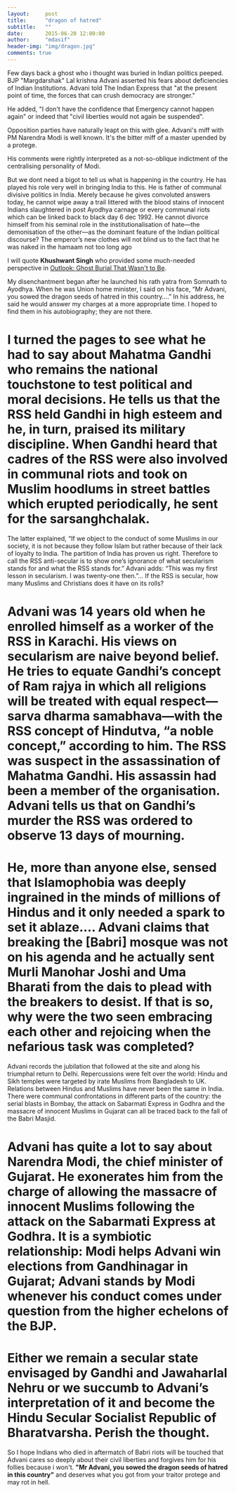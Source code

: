 ```yaml
---
layout:     post
title:      "dragon of hatred"
subtitle:   ""
date:       2015-06-20 12:00:00
author:     "mdasif"
header-img: "img/dragon.jpg"
comments: true
---
```


<p>Few days back a ghost who i thought was buried in Indian politics peeped. BJP "Margdarshak" Lal krishna Advani asserted his fears about deficiencies of Indian Institutions. Advani told The Indian Express that "at the present point of time, the forces that can crush democracy are stronger."<br/>

He added, "I don't have the confidence that Emergency cannot happen again" or indeed that "civil liberties would not again be suspended".<br/>

Opposition parties have naturally leapt on this with glee. Advani's miff with PM Narendra Modi is well known. It's the bitter miff of a master upended by a protege.<br/>

His comments were rightly interpreted as a not-so-oblique indictment of the centralising personality of Modi.<br/>
</p>
<p>
But we dont need a bigot to tell us what is happening in the country. He has played his role very well in bringing India to this. He is father of communal divisive politics in India. Merely because he gives convoluted answers today, he cannot wipe away a trail littered with the blood stains of innocent Indians slaughtered in post Ayodhya carnage or every communal riots which can be linked back to black day 6 dec 1992. He cannot divorce himself from his seminal role in the institutionalisation of hate—the demonisation of the other—as the dominant feature of the Indian political discourse? The emperor’s new clothes will not blind us to the fact that he was naked in the hamaam not too long ago <br/>

I will quote <b>Khushwant Singh</b> who provided some much-needed perspective in <a href="http://www.outlookindia.com/article/ghost-burial-that-wasnt-to-be/237115" target="_blank">Outlook: Ghost Burial That Wasn't to Be</a>.
</p>

<p>

 My disenchantment began after he launched his rath yatra from Somnath to Ayodhya. When he was Union home minister, I said on his face, “Mr Advani, you sowed the dragon seeds of hatred in this country….” In his address, he said he would answer my charges at a more appropriate time. I hoped to find them in his autobiography; they are not there.
# I turned the pages to see what he had to say about Mahatma Gandhi who remains the national touchstone to test political and moral decisions. He tells us that the RSS held Gandhi in high esteem and he, in turn, praised its military discipline. When Gandhi heard that cadres of the RSS were also involved in communal riots and took on Muslim hoodlums in street battles which erupted periodically, he sent for the sarsanghchalak.
The latter explained, “If we object to the conduct of some Muslims in our society, it is not because they follow Islam but rather because of their lack of loyalty to India. The partition of India has proven us right. Therefore to call the RSS anti-secular is to show one’s ignorance of what secularism stands for and what the RSS stands for.” Advani adds: “This was my first lesson in secularism. I was twenty-one then.”… If the RSS is secular, how many Muslims and Christians does it have on its rolls?
# Advani was 14 years old when he enrolled himself as a worker of the RSS in Karachi. His views on secularism are naive beyond belief. He tries to equate Gandhi’s concept of Ram rajya in which all religions will be treated with equal respect—sarva dharma samabhava—with the RSS concept of Hindutva, “a noble concept,” according to him. The RSS was suspect in the assassination of Mahatma Gandhi. His assassin had been a member of the organisation. Advani tells us that on Gandhi’s murder the RSS was ordered to observe 13 days of mourning.
# He, more than anyone else, sensed that Islamophobia was deeply ingrained in the minds of millions of Hindus and it only needed a spark to set it ablaze…. Advani claims that breaking the [Babri] mosque was not on his agenda and he actually sent Murli Manohar Joshi and Uma Bharati from the dais to plead with the breakers to desist. If that is so, why were the two seen embracing each other and rejoicing when the nefarious task was completed?<br/>
Advani records the jubilation that followed at the site and along his triumphal return to Delhi. Repercussions were felt over the world: Hindu and Sikh temples were targeted by irate Muslims from Bangladesh to UK. Relations between Hindus and Muslims have never been the same in India. There were communal confrontations in different parts of the country: the serial blasts in Bombay, the attack on Sabarmati Express in Godhra and the massacre of innocent Muslims in Gujarat can all be traced back to the fall of the Babri Masjid.
# Advani has quite a lot to say about Narendra Modi, the chief minister of Gujarat. He exonerates him from the charge of allowing the massacre of innocent Muslims following the attack on the Sabarmati Express at Godhra. It is a symbiotic relationship: Modi helps Advani win elections from Gandhinagar in Gujarat; Advani stands by Modi whenever his conduct comes under question from the higher echelons of the BJP.
# Either we remain a secular state envisaged by Gandhi and Jawaharlal Nehru or we succumb to Advani’s interpretation of it and become the Hindu Secular Socialist Republic of Bharatvarsha. Perish the thought.

<p>
So I hope Indians who died in aftermatch of Babri riots will be touched that Advani cares so deeply about their civil liberties and forgives him for his follies because i won't. <b>"Mr Advani, you sowed the dragon seeds of hatred in this country"</b> and deserves what you got from your traitor protege and may rot in hell. 
</p>
